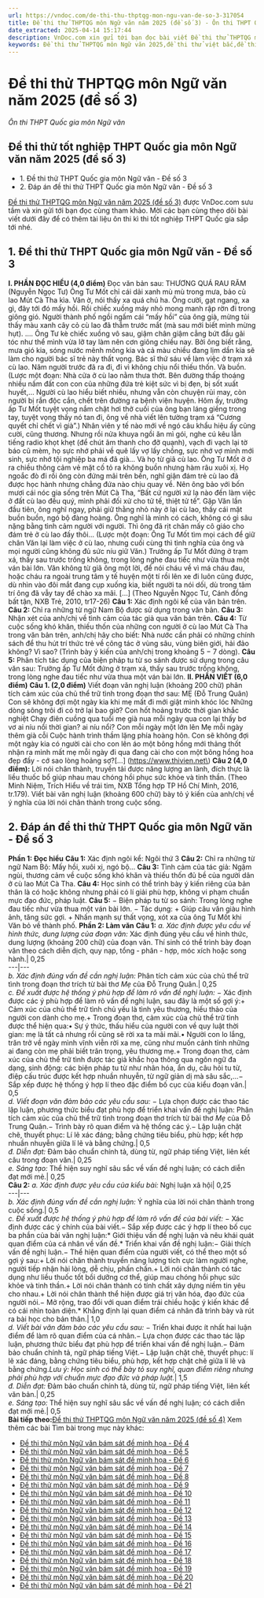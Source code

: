 ```yaml
---
url: https://vndoc.com/de-thi-thu-thptqg-mon-ngu-van-de-so-3-317054
title: Đề thi thử THPTQG môn Ngữ văn năm 2025 (đề số 3) - Ôn thi THPT Quốc gia môn Ngữ văn - VnDoc.com
date_extracted: 2025-04-14 15:17:44
description: VnDoc.com xin gửi tới bạn đọc bài viết Đề thi thử THPTQG môn Ngữ văn năm 2025 (đề số 3). Mời các bạn cùng tham khảo bài viết dưới đây nhé.
keywords: Đề thi thử THPTQG môn Ngữ văn 2025,đề thi thử việt bắc,đề thi thptqg môn ngữ văn,đề thi văn thptqg mới,đề thi văn thptqg,đề thi thptqg văn 2025,đề thi thptqg việt bắc,đề thi thử ngữ văn thptqg,Đề thi thử THPTQG môn Ngữ văn năm 2025 (đề số 3),đề thi thử THPT Quốc gia môn Ngữ văn,thi THPT Quốc gia 2025,Đề thi thử tốt nghiệp THPT Quốc gia môn Ngữ văn năm 2025
---
```


# Đề thi thử THPTQG môn Ngữ văn năm 2025 \(đề số 3\)
_Ôn thi THPT Quốc gia môn Ngữ văn_
## Đề thi thử tốt nghiệp THPT Quốc gia môn Ngữ văn năm 2025 \(đề số 3\)
  * 1\. Đề thi thử THPT Quốc gia môn Ngữ văn - Đề số 3
  * 2\. Đáp án đề thi thử THPT Quốc gia môn Ngữ văn - Đề số 3

[Đề thi thử THPTQG môn Ngữ văn năm 2025 \(đề số 3\)](<https://vndoc.com/de-thi-thu-thptqg-mon-ngu-van-de-so-3-317054>) được VnDoc.com sưu tầm và xin gửi tới bạn đọc cùng tham khảo. Mời các bạn cùng theo dõi bài viết dưới đây để có thêm tài liệu ôn thi kì thi tốt nghiệp THPT Quốc gia sắp tới nhé.
## 1\. Đề thi thử THPT Quốc gia môn Ngữ văn - Đề số 3
**I. PHẦN ĐỌC HIỂU \(4,0 điểm\)**
Đọc văn bản sau:
THƯƠNG QUÁ RAU RĂM
\(Nguyễn Ngọc Tư\)
Ông Tư Mốt chỉ cái dải xanh mù mù trong mưa, bảo cù lao Mút Cà Tha kìa. Văn ờ, nói thấy xa quá chú ha. Ông cười, gạt ngang, xa gì, đây tới đó mấy hồi. Rồi chiếc xuồng máy nhỏ mong manh rập rờn đi trong giông gió. Người thành phố ngồi ngấm cái “mấy hồi” của ông già, mừng tủi thấy màu xanh cây cỏ cù lao đã thẫm trước mắt \(mà sau mới biết mình mừng hụt\).
…. Ông Tư kè chiếc xuồng vô sau, giậm chân giậm cẳng bứt đầu gãi tóc như thể mình vừa lỡ tay làm nên cơn giông chiều nay. Bởi ông biết rằng, mưa gió kia, sóng nước mênh mông kia và cả màu chiều đang lịm dần kia sẽ làm cho người bác sĩ trẻ này thất vọng. Bác sĩ thứ sáu về làm việc ở trạm xá cù lao. Năm người trước đã ra đi, đi vì không chịu nổi thiếu thốn. Và buồn.
\(Lược một đoạn: Nhà cửa ở cù lao nằm thưa thớt. Bên đường thấp thoáng nhiều nấm đất con con của những đứa trẻ kiệt sức vì bị đẹn, bị sốt xuất huyết,… Người cù lao hiểu biết nhiều, nhưng vẫn còn chuyện rủi may, còn người bị rắn độc cắn, chết trên đường ra bệnh viện huyện. Hôm ấy, trưởng ấp Tư Mốt tuyệt vọng nắm chặt hơi thở cuối của ông bạn láng giềng trong tay, tuyệt vọng thấy nó tan đi, ông về nhà viết lên tường trạm xá “Cương quyết chỉ chết vì già”.\)
Nhân viên y tế nào mới về ngó câu khẩu hiệu ấy cũng cười, cũng thương. Nhưng rồi nửa khuya ngồi ăn mì gói, nghe cú kêu lẫn tiếng radio khọt khẹt \(để chút âm thanh cho đỡ quạnh\), vạch đi vạch lại tờ báo cũ mèm, họ sực nhớ phải về quê lấy vợ lấy chồng, sực nhớ vợ mình mới sinh, sực nhớ tội nghiệp ba má đã già… Và họ từ giã cù lao. Ông Tư Mốt ờ ờ ra chiều thông cảm vẻ mặt cố tỏ ra không buồn nhưng hàm râu xuôi xị. Họ ngoắc đò đi rồi ông còn đứng mãi trên bến, nghĩ giận đám trẻ cù lao đã được học hành nhưng chẳng đứa nào chịu quay về.
Nên ông bảo với bốn mươi cái nóc gia sống trên Mút Cà Tha, “Bất cứ người xứ lạ nào đến làm việc ở đất cù lao đều quý, mình phải đối xử cho tử tế, thiệt tử tế”. Gặp Văn lần đầu tiên, ông nghĩ ngay, phải giữ thằng nhỏ này ở lại cù lao, thấy cái mặt buồn buồn, ngó bộ đàng hoàng. Ông nghĩ là mình có cách, không có gì sâu nặng bằng tình cảm người với người. Thì ông đã rịt chân mấy cô giáo cho đám trẻ ở cù lao đấy thôi…
\(Lược một đoạn: Ông Tư Mốt tìm mọi cách để giữ chân Văn lại làm việc ở cù lao, nhưng cuối cùng thì tình nghĩa của ông và mọi người cũng không đủ sức níu giữ Văn.\)
Trưởng ấp Tư Mốt đứng ở trạm xá, thấy sau trước trống không, trong lòng nghe đau tiếc như vừa thua một ván bài lớn. Văn không từ giã ông một lời, để nói cháu về vì má cháu đau, hoặc cháu ra ngoài trung tâm y tế huyện một tí rồi lên xe đi luôn cũng được, dù nhìn vào đôi mắt đang cụp xuống kia, biết người ta nói dối, dù trong tâm trí ông đã vẫy tay để chào xa mãi. \[…\]
\(Theo Nguyễn Ngọc Tư, Cánh đồng bất tận, NXB Trẻ, 2010, tr17-26\)
**Câu 1:**
Xác định ngôi kể của văn bản trên.
**Câu 2:**
Chỉ ra những từ ngữ Nam Bộ được sử dụng trong văn bản.
**Câu 3:**
Nhận xét của anh/chị về tình cảm của tác giả qua văn bản trên.
**Câu 4:**
Từ cuộc sống khó khăn, thiếu thốn của những con người ở cù lao Mút Cà Tha trong văn bản trên, anh/chị hãy cho biết: Nhà nước cần phải có những chính sách để thu hút trí thức trẻ về công tác ở vùng sâu, vùng biên giới, hải đảo không? Vì sao? \(Trình bày ý kiến của anh/chị trong khoảng 5 − 7 dòng\).
**Câu 5:**
Phân tích tác dụng của biện pháp tu từ so sánh được sử dụng trong câu văn sau:
Trưởng ấp Tư Mốt đứng ở trạm xá, thấy sau trước trống không, trong lòng nghe đau tiếc như vừa thua một ván bài lớn.
**II. PHẦN VIẾT \(6,0 điểm\)**
**Câu 1. \(2,0 điểm\)**
Viết đoạn văn nghị luận \(khoảng 200 chữ\) phân tích cảm xúc của chủ thể trữ tình trong đoạn thơ sau:
MẸ
\(Đỗ Trung Quân\)
Con sẽ không đợi một ngày kia
khi mẹ mất đi mới giật mình khóc lóc
Những dòng sông trôi đi có trở lại bao giờ?
Con hốt hoảng trước thời gian khắc nghiệt
Chạy điên cuồng qua tuổi mẹ già nua
mỗi ngày qua con lại thấy bơ vơ
ai níu nổi thời gian?
ai níu nổi?
Con mỗi ngày một lớn lên
Mẹ mỗi ngày thêm già cỗi
Cuộc hành trình thầm lặng phía hoàng hôn.
Con sẽ không đợi một ngày kia
có người cài cho con lên áo một bông hồng
mới thảng thốt nhận ra mình mất mẹ
mỗi ngày đi qua đang cài cho con một bông hồng
hoa đẹp đấy - cớ sao lòng hoảng sợ?\[…\]
\(https://www.thivien.net\)
**Câu 2 \(4,0 điểm\):** Lời nói chân thành, truyền tải được năng lượng an lành, đích thực là liều thuốc bổ giúp nhau mau chóng hồi phục sức khỏe và tinh thần.
\(Theo Minh Niệm, Trích Hiểu về trái tim, NXB Tổng hợp TP Hồ Chí Minh, 2016, tr.179\).
Viết bài văn nghị luận \(khoảng 600 chữ\) bày tỏ ý kiến của anh/chị về ý nghĩa của lời nói chân thành trong cuộc sống.
## 2\. Đáp án đề thi thử THPT Quốc gia môn Ngữ văn - Đề số 3
**Phần 1: Đọc hiểu**
**Câu 1:** Xác định ngôi kể: Ngôi thứ 3
**Câu 2:** Chỉ ra những từ ngữ Nam Bộ: Mấy hồi, xuôi xị, ngó bộ…
**Câu 3:** Tình cảm của tác giả: Ngậm ngùi, thương cảm về cuộc sống khó khăn và thiếu thốn đủ bề của người dân ở cù lao Mút Cà Tha.
**Câu 4:** Học sinh có thể trình bày ý kiến riêng của bản thân là có hoặc không nhưng phải có lí giải phù hợp, không vi phạm chuẩn mực đạo đức, pháp luật.
**Câu 5:**
− Biện pháp tu từ so sánh: Trong lòng nghe đau tiếc như vừa thua một ván bài lớn.
− Tác dụng:
\+ Giúp câu văn giàu hình ảnh, tăng sức gợi.
\+ Nhấn mạnh sự thất vọng, xót xa của ông Tư Mốt khi Văn bỏ về thành phố.
**Phần 2: Làm văn**
**Câu 1:**
_a. Xác định được yêu cầu về hình thức, dung lượng của đoạn văn:_ Xác định đúng yêu cầu về hình thức, dung lượng \(khoảng 200 chữ\) của đoạn văn. Thí sinh có thể trình bày đoạn văn theo cách diễn dịch, quy nạp, tổng - phân - hợp, móc xích hoặc song hành.| 0,25  
---|---  
 _b. Xác định đúng vấn đề cần nghị luận:_ Phân tích cảm xúc của chủ thể trữ tình trong đoạn thơ trích từ bài thơ _Mẹ_ của Đỗ Trung Quân.| 0,25  
 _c. Đề xuất được hệ thống ý phù hợp để làm rõ vấn đề nghị luận:_ − Xác định được các ý phù hợp để làm rõ vấn đề nghị luận, sau đây là một số gợi ý:\+ Cảm xúc của chủ thể trữ tình chủ yếu là tình yêu thương, hiếu thảo của người con dành cho mẹ.\+ Trong đoạn thơ, cảm xúc của chủ thể trữ tình được thể hiện qua:• Sự ý thức, thấu hiểu của người con về quy luật thời gian: mẹ là tất cả nhưng rồi cũng sẽ rời xa ta mãi mãi.• Người con lo lắng, trăn trở về ngày mình vĩnh viễn rời xa mẹ, cũng như muốn cảnh tỉnh những ai đang còn mẹ phải biết trân trọng, yêu thương mẹ.\+ Trong đoạn thơ, cảm xúc của chủ thể trữ tình được tác giả khắc họa thông qua ngôn ngữ đa dạng, sinh động: các biện pháp tu từ như nhân hóa, ẩn dụ, câu hỏi tu từ, điệp cấu trúc được kết hợp nhuần nhuyễn, từ ngữ giản dị mà sâu sắc,...− Sắp xếp được hệ thống ý hợp lí theo đặc điểm bố cục của kiểu đoạn văn.| 0,5  
 _d. Viết đoạn văn đảm bảo các yêu cầu sau:_ − Lựa chọn được các thao tác lập luận, phương thức biểu đạt phù hợp để triển khai vấn đề nghị luận: Phân tích cảm xúc của chủ thể trữ tình trong đoạn thơ trích từ bài thơ _Mẹ_ của Đỗ Trung Quân.− Trình bày rõ quan điểm và hệ thống các ý.− Lập luận chặt chẽ, thuyết phục: Lí lẽ xác đáng; bằng chứng tiêu biểu, phù hợp; kết hợp nhuần nhuyễn giữa lí lẽ và bằng chứng.| 0,5  
 _đ. Diễn đạt:_ Đảm bảo chuẩn chính tả, dùng từ, ngữ pháp tiếng Việt, liên kết câu trong đoạn văn.| 0,25  
 _e. Sáng tạo:_ Thể hiện suy nghĩ sâu sắc về vấn đề nghị luận; có cách diễn đạt mới mẻ.| 0,25  
**Câu 2:**
_a. Xác định được yêu cầu của kiểu bài:_ Nghị luận xã hội| 0,25  
---|---  
 _b. Xác định đúng vấn đề cần nghị luận:_ Ý nghĩa của lời nói chân thành trong cuộc sống.| 0,5  
 _c. Đề xuất được hệ thống ý phù hợp để làm rõ vấn đề của bài viết:_ − Xác định được các ý chính của bài viết.− Sắp xếp được các ý hợp lí theo bố cục ba phần của bài văn nghị luận:\* Giới thiệu vấn đề nghị luận và nêu khái quát quan điểm của cá nhân về vấn đề.\* Triển khai vấn đề nghị luận:− Giải thích vấn đề nghị luận.− Thể hiện quan điểm của người viết, có thể theo một số gợi ý sau:\+ Lời nói chân thành truyền năng lượng tích cực làm người nghe, người tiếp nhận hài lòng, dễ chịu, phấn chấn.\+ Lời nói chân thành có tác dụng như liều thuốc tốt bồi dưỡng cơ thể, giúp mau chóng hồi phục sức khỏe và tinh thần.\+ Lời nói chân thành có tính chất xây dựng niềm tin yêu cho nhau.\+ Lời nói chân thành thể hiện được giá trị văn hóa, đạo đức của người nói.− Mở rộng, trao đổi với quan điểm trái chiều hoặc ý kiến khác để có cái nhìn toàn diện.\* Khẳng định lại quan điểm cá nhân đã trình bày và rút ra bài học cho bản thân.| 1,0  
 _d. Viết bài văn đảm bảo các yêu cầu sau:_ − Triển khai được ít nhất hai luận điểm để làm rõ quan điểm của cá nhân.− Lựa chọn được các thao tác lập luận, phương thức biểu đạt phù hợp để triển khai vấn đề nghị luận.− Đảm bảo chuẩn chính tả, ngữ pháp tiếng Việt.− Lập luận chặt chẽ, thuyết phục: lí lẽ xác đáng, bằng chứng tiêu biểu, phù hợp, kết hợp chặt chẽ giữa lí lẽ và bằng chứng._Lưu ý: Học sinh có thể bày tỏ suy nghĩ, quan điểm riêng nhưng phải phù hợp với chuẩn mực đạo đức và pháp luật._|  1,5  
 _đ. Diễn đạt:_ Đảm bảo chuẩn chính tả, dùng từ, ngữ pháp tiếng Việt, liên kết văn bản.| 0,25  
 _e. Sáng tạo:_ Thể hiện suy nghĩ sâu sắc về vấn đề nghị luận; có cách diễn đạt mới mẻ.| 0,5  
**Bài tiếp theo:**[Đề thi thử THPTQG môn Ngữ văn năm 2025 \(đề số 4\)](<https://vndoc.com/de-thi-thu-thptqg-mon-ngu-van-de-so-4-317056>)
Xem thêm các bài Tìm bài trong mục này khác:
  * [Đề thi thử môn Ngữ văn bám sát đề minh họa - Đề 4](</de-thi-thu-thptqg-mon-ngu-van-de-so-4-317056>)
  * [Đề thi thử môn Ngữ văn bám sát đề minh họa - Đề 5](</de-thi-thu-thptqg-mon-ngu-van-de-so-5-317059>)
  * [Đề thi thử môn Ngữ văn bám sát đề minh họa - Đề 6](</de-thi-thu-thpt-quoc-gia-2025-mon-ngu-van-de-6-334661>)
  * [Đề thi thử môn Ngữ văn bám sát đề minh họa - Đề 7](</de-thi-thu-thpt-quoc-gia-2025-mon-ngu-van-de-7-334706>)
  * [Đề thi thử môn Ngữ văn bám sát đề minh họa - Đề 8](</de-thi-thu-thpt-quoc-gia-2025-mon-ngu-van-de-8-334710>)
  * [Đề thi thử môn Ngữ văn bám sát đề minh họa - Đề 9](</de-thi-thu-thpt-quoc-gia-2025-mon-ngu-van-de-9-334717>)
  * [Đề thi thử môn Ngữ văn bám sát đề minh họa - Đề 10](</de-thi-thu-thpt-quoc-gia-2025-mon-ngu-van-de-10-334719>)
  * [Đề thi thử môn Ngữ văn bám sát đề minh họa - Đề 11](</de-thi-thu-thpt-quoc-gia-2025-mon-ngu-van-de-11-334722>)
  * [Đề thi thử môn Ngữ văn bám sát đề minh họa - Đề 12](</de-thi-thu-tot-nghiep-thpt-2025-mon-ngu-van-bam-sat-de-minh-hoa-de-12-338287>)
  * [Đề thi thử môn Ngữ văn bám sát đề minh họa - Đề 13](</de-thi-thu-tot-nghiep-thpt-2025-mon-ngu-van-bam-sat-de-minh-hoa-de-13-338288>)
  * [Đề thi thử môn Ngữ văn bám sát đề minh họa - Đề 14](</de-thi-thu-tot-nghiep-thpt-2025-mon-ngu-van-bam-sat-de-minh-hoa-de-14-338292>)
  * [Đề thi thử môn Ngữ văn bám sát đề minh họa - Đề 15](</de-thi-thu-tot-nghiep-thpt-2025-mon-ngu-van-bam-sat-de-minh-hoa-de-15-338294>)
  * [Đề thi thử môn Ngữ văn bám sát đề minh họa - Đề 16](</de-thi-thu-tot-nghiep-thpt-2025-mon-ngu-van-bam-sat-de-minh-hoa-de-16-338302>)
  * [Đề thi thử môn Ngữ văn bám sát đề minh họa - Đề 17](</de-thi-thu-tot-nghiep-thpt-2025-mon-ngu-van-bam-sat-de-minh-hoa-de-17-338305>)
  * [Đề thi thử môn Ngữ văn bám sát đề minh họa - Đề 18](</de-thi-thu-tot-nghiep-thpt-2025-mon-ngu-van-bam-sat-de-minh-hoa-de-18-338309>)
  * [Đề thi thử môn Ngữ văn bám sát đề minh họa - Đề 19](</de-thi-thu-tot-nghiep-thpt-2025-mon-ngu-van-bam-sat-de-minh-hoa-de-19-338310>)
  * [Đề thi thử môn Ngữ văn bám sát đề minh họa - Đề 20](</de-thi-thu-tot-nghiep-thpt-2025-mon-ngu-van-bam-sat-de-minh-hoa-de-20-338384>)
  * [Đề thi thử môn Ngữ văn bám sát đề minh họa - Đề 21](</de-thi-thu-tot-nghiep-thpt-2025-mon-ngu-van-bam-sat-de-minh-hoa-de-21-338394>)

